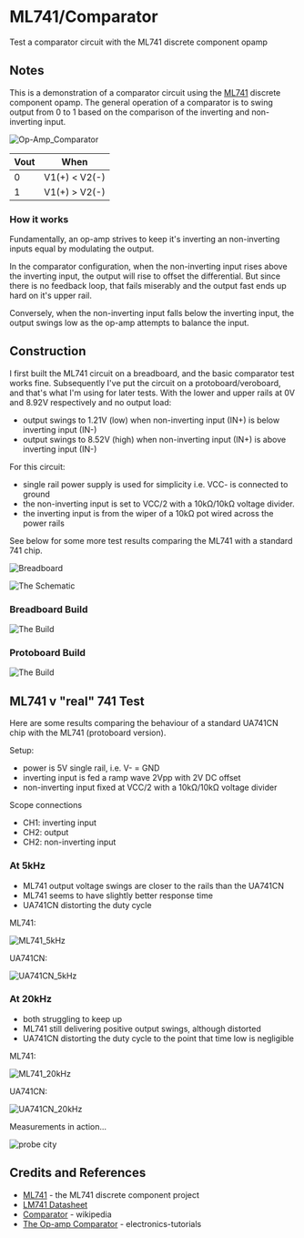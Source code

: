 # ML741/Comparator

Test a comparator circuit with the ML741 discrete component opamp

## Notes

This is a demonstration of a comparator circuit using the [ML741](../) discrete component opamp.
The general operation of a comparator is to swing output from 0 to 1 based on the comparison of the inverting and non-inverting input.

![Op-Amp_Comparator](https://upload.wikimedia.org/wikipedia/commons/0/0d/Op-Amp_Comparator.svg)

| Vout | When          |
|------|---------------|
| 0    | V1(+) < V2(-) |
| 1    | V1(+) > V2(-) |

### How it works

Fundamentally, an op-amp strives to keep it's inverting an non-inverting inputs equal by modulating the output.

In the comparator configuration, when the non-inverting input rises above the inverting input,
the output will rise to offset the differential.
But since there is no feedback loop, that fails miserably and the output fast ends up hard on it's upper rail.

Conversely, when the non-inverting input falls below the inverting input, the output swings low as the op-amp
attempts to balance the input.

## Construction

I first built the ML741 circuit on a breadboard, and the basic comparator test works fine.
Subsequently I've put the circuit on a protoboard/veroboard, and that's what I'm using for later tests.
With the lower and upper rails at 0V and 8.92V respectively and no output load:
* output swings to 1.21V (low) when non-inverting input (IN+) is below inverting input (IN-)
* output swings to 8.52V (high) when non-inverting input (IN+) is above inverting input (IN-)

For this circuit:
* single rail power supply is used for simplicity i.e. VCC- is connected to ground
* the non-inverting input is set to VCC/2 with a 10kΩ/10kΩ voltage divider.
* the inverting input is from the wiper of a 10kΩ pot wired across the power rails

See below for some more test results comparing the ML741 with a standard 741 chip.

![Breadboard](./assets/Comparator_bb.jpg?raw=true)

![The Schematic](./assets/Comparator_schematic.jpg?raw=true)

### Breadboard Build

![The Build](./assets/Comparator_bb_build.jpg?raw=true)

### Protoboard Build

![The Build](./assets/Comparator_build.jpg?raw=true)

## ML741 v "real" 741 Test

Here are some results comparing the behaviour of a standard UA741CN chip with the ML741 (protoboard version).

Setup:
* power is 5V single rail, i.e. V- = GND
* inverting input is fed a ramp wave 2Vpp with 2V DC offset
* non-inverting input fixed at VCC/2 with a 10kΩ/10kΩ voltage divider

Scope connections
* CH1: inverting input
* CH2: output
* CH2: non-inverting input

### At 5kHz

* ML741 output voltage swings are closer to the rails than the UA741CN
* ML741 seems to have slightly better response time
* UA741CN distorting the duty cycle

ML741:

![ML741_5kHz](./assets/ML741_5kHz.gif?raw=true)

UA741CN:

![UA741CN_5kHz](./assets/UA741CN_5kHz.gif?raw=true)

### At 20kHz

* both struggling to keep up
* ML741 still delivering positive output swings, although distorted
* UA741CN distorting the duty cycle to the point that time low is negligible

ML741:

![ML741_20kHz](./assets/ML741_20kHz.gif?raw=true)

UA741CN:

![UA741CN_20kHz](./assets/UA741CN_20kHz.gif?raw=true)

Measurements in action...

![probe city](./assets/Comparator_probe_city.jpg?raw=true)

## Credits and References
* [ML741](../) - the ML741 discrete component project
* [LM741 Datasheet](http://www.futurlec.com/Linear/LM741CN.shtml)
* [Comparator](https://en.wikipedia.org/wiki/Comparator) - wikipedia
* [The Op-amp Comparator](http://www.electronics-tutorials.ws/opamp/op-amp-comparator.html) - electronics-tutorials

